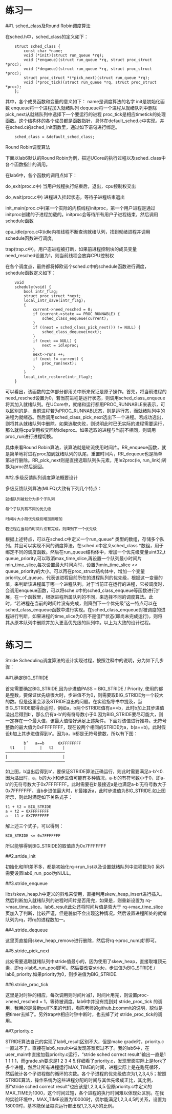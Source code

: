 # 练习一
##1. sched_class及Round Robin调度算法

在sched.h中，sched_class的定义如下：
```
    struct sched_class {
        const char *name;
        void (*init)(struct run_queue *rq);
        void (*enqueue)(struct run_queue *rq, struct proc_struct *proc);
        void (*dequeue)(struct run_queue *rq, struct proc_struct *proc);
        struct proc_struct *(*pick_next)(struct run_queue *rq);
        void (*proc_tick)(struct run_queue *rq, struct proc_struct *proc);
    };
``` 
其中，各个成员函数和变量的意义如下：
name是调度算法的名字
init是初始化函数
enqueue将一个进程加入就绪队列
dequeue将一个进程从就绪队列中删除
pick_next从就绪队列中选择下一个要运行的进程
proc_tick是相应timetick的处理函数。这个结构体的各个成员都是函数指针，具体在default_sched.c中实现。并在sched.c的sched_init函数里，通过如下语句进行绑定。

```
    sched_class = &default_sched_class;
```
Round Robin调度算法

下面以lab6默认的Round Robin为例，描述UCore的执行过程以及sched_class中各个函数指针的调用。

在lab6中，各个函数的调用点如下：

do_exit(proc.c中) 当用户线程执行结束后，退出，cpu控制权交出

do_wait(proc.c中) 进程进入挂起状态，等待子进程结束退出

init_main(proc.c中)第一个实际的内核线程initproc，第一个用户进程是通过initproc创建的子进程加载的。initproc会等待所有用户子进程结束，然后调用schedule函数

cpu_idle(proc.c中)idle内核线程不断查询就绪队列，找到就绪进程并调用schedule函数进行调度。

trap(trap.c中)，用户态进程被打断，如果前进程控制块的成员变量need_resched设置为1，则当前线程会放弃CPU控制权

在各个调度点，最终都将掉欧诺个sched.c中的schedule函数进行调度，schedule函数定义如下：
```
    void
    schedule(void) {
        bool intr_flag;
        struct proc_struct *next;
        local_intr_save(intr_flag);
        {
            current->need_resched = 0;
            if (current->state == PROC_RUNNABLE) {
                sched_class_enqueue(current);
            }
            if ((next = sched_class_pick_next()) != NULL) {
                sched_class_dequeue(next);
            }
            if (next == NULL) {
                next = idleproc;
            }
            next->runs ++;
            if (next != current) {
                proc_run(next);
            }
        }
        local_intr_restore(intr_flag);
    }
```
可以看出，该函数的主体部分都用关中断来保证是原子操作。首先，将当前进程的need_resched设置为0，若当前进程是运行状态，则调用sched_class_enqueue将其加入就绪队列。在UCore中，就绪和运行都用PROC_RUNNABLE来表示，可以区别的是，当前进程若为PROC_RUNNABLE态，则是运行态，而就绪队列中的进程为就绪态。然后调用sched_class_pick_next选出下一个进程。若成功选出，则将其从就绪队列中删除。如果选取失败，则说明此时已无实际的进程需要运行，那么就将cpu使用权交回给idleproc。如果选取的进程与当前不相同，则调用proc_run进行进程切换。

具体来看Round Robin算法，该算法就是轮流使用时间片。RR_enqueue函数，就是简单地将进程proc加到就绪队列的队尾，重置时间片，RR_dequeue也是简单第进行删除。RR_pick_next则是直接选取队列头元素，用le2proc(le, run_link);转换为proc然后返回。


##2.多级反馈队列调度算法概要设计    

多级反馈队列算法(MLFQ)大致有下列几个特点：
```
就绪队列被划分为多个子队列

每个子队列有不同的优先级

时间片大小随优先级别增加而增加

若进程在当前的时间片没有完成，则降到下一个优先级
```
根据上述特点，可以在sched.c中定义一个run_queue* 类型的数组，存储多个队列。并且可以实现不同的调度算法，在sched.c中定义sched_class *数组，用于绑定不同的调度函数。然后在run_queue结构体中，增加一个优先级变量uint32_t queue_priority,可以取消max_time_slice,再设置一个队列最小时间片min_time_slice,每次设置最大时间片时，设置为min_time_slice << queue_priority的大小。可以再在proc_struct结构体中，增加一个变量priority_of_queue，代表该进程目前所在的进程队列的优先级，根据这一变量的值，来判断该进程属于哪一个进程队列。对于当前正在运行的进程，它被调度时，会调用enqueue函数，可以将sche.c中的sched_class_enqueue等函数进行扩展，在一个函数里，根据进程所属队列的不同，来选择不同的调度算法。此时，“若进程在当前的时间片没有完成，则降到下一个优先级”这一特点可以在sched_class_enqueue函数中进行实现。在sched_class_enqueue对被调度的进程进行判断，如果进程的time_slice为0且不是僵尸状态(即尚未完成运行)，则将其从原本队列中删除并加入更高优先级的队列中。以上为大致的设计过程。


# 练习二

Stride Scheduling调度算法的设计实现过程，按照注释中的说明，分为如下几步骤：

##1.确定BIG_STRIDE

首先需要确定BIG_STRIDE,因为步进值PASS = BIG_STRIDE / Priority, 使用的都是整数，要保证优先级很大时，步进值不为0，则需要取BIG_STRIDE为一个较大的数。但是这里会涉及STRIDE溢出的问题。在实验指导书中提及，当BIG_STRIDE取得合适时，例如a，b两个STRIDE值有a==b，此时b加上其步进值溢出后得到b‘，那么仍有a-b’的有符号数小于0.因为BIG_STRIDE要尽可能大，则一定存在一个最大值，该最大值恰好满足上述条件。下面对该值进行推导。无符号整数的最大值为0xFFFFFFFF，现在设两个相同的STRIDE为a，b(a==b)。此时假设b加上其步进值得到b‘。因为a，b都是无符号整数，所以有下图：

            b’   a==b      0XFFFFFFFF
      t1    |      |   t2    |
    ——————————————————————————
    |                        | 
    ——————————————————————————
    
如上图，b溢出后得到b‘，要保证STRIDE算法正确运行，则此时需要满足a-b’<0.因为溢出时，a，b的大小和步进值可能有多种情况，a-b‘的有符号数小于0，即a-b’的无符号数大于0x7FFFFFFF。此时需要在b‘最接近a是也满足a-b’无符号数大于0x7FFFFFFF。当b步进值最大时，b‘最接近a，此时步进值为BIG_STRIDE.如上图所示，则此时满足如下关系式子：

    t1 + t2 = BIG_STRIDE
    a + t2 = 0XFFFFFFFF
    a - t1 > 0X7FFFFFFF
    
解上述三个式子，可以得到：

    BIG_STRIDE <= 0x7FFFFFFF
    
所以能够得到BIG_STRIDE的取值应为0x7FFFFFFF

##2.srtide_init
 
初始化和RR差不多，都是初始化rq->run_list以及设置就绪队列中进程数为0
另外需要设置lab6_run_pool为NULL。

##3.stride_enqueue

libs/skew_heap.h中定义的斜堆来使用，直接利用skew_heap_insert进行插入。然后判断加入就绪队列的进程时间片是否用完，如果是，则重新设置为 rq->max_time_slice。lab6_result此处还将时间片值是否大于 rq->max_time_slice页加入了判断，比较严谨，但是貌似不会出现这种情况。然后设置进程所处的就绪队列为rq，将rq的进程数加一。

##4.stride_dequeue

这里页直接用skew_heap_remove进行删除，然后将rq->proc_num减1即可。

##5.stride_pick_next

此处需要选取就绪队列中stride值最小的，因为使用了skew_heap，直接取堆顶元素，即rq->lab6_run_pool即可。然后要改变stride，步进值为BIG_STRIDE / lab6_priority.如果priority为0，则步进值为BIG_STRIDE.

##6.stride_proc_tick

这里是对时钟的相应，每次调用则时间片减1，时间片用完，则设置proc->need_resched = 1，等待被调度。lab6中并没有找到对 stride_proc_tick 的调用，我用的是最新pull下来的代码，看陈老师的github上commit的说明，貌似是把timer去掉了。另外trap中相应时钟中断时，也去掉了对 stride_proc_tick的调用。

##7.priority.c

STRIDE算法自己的实现了lab6_result区别不大，但是make grade时，priority.c一直过不了。直接在lab6_result中做发现答案页过不了。我的lab6中，在user_main中直接加载priority.c运行，“stride sched correct result”输出一直是1 1 1 1 1，而grade.sh要求是1 2 3 4 5.仔细看了priority.c，发现里面实际上是fork了多个进程，然后让所有进程运行MAX_TIME的时间，进程实际上是在跑死循环，然后统计各个子进程做的循环的次数。各个子进程的优先级依次为1,2,3,4,5；按照STRIDE算法，操作系统为这些进程分配的时间与其优先级成正比，其比例，即“stride sched correct result”也应该是1,2,3,4,5.但原priority.c中定义的MAX_TIME为1000，这个时间过短，各个进程的执行时间难以体现处区别。在我的实验环境中，MAX_TIME设置为10000时，偶尔能满足1,2,3,4,5的关系，设置为18000时，基本能保证每次运行都出现1,2,3,4,5的比例。

    

